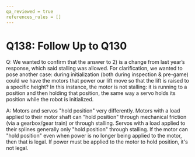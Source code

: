 ```yaml
---
qa_reviewed = true
references_rules = []
---
```


# Q138: Follow Up to Q130

Q: We wanted to confirm that the answer to 2) is a change from last year’s response, which said stalling was allowed. For clarification, we wanted to pose another case: during initialization (both during inspection & pre-game) could we have the motors that power our lift move so that the lift is raised to a specific height? In this instance, the motor is not stalling: it is running to a position and then holding that position, the same way a servo holds its position while the robot is initialized.

A: Motors and servos "hold position" very differently. Motors with a load applied to their motor shaft can "hold position" through mechanical friction (via a gearbox/gear train) or through stalling. Servos with a load applied to their splines generally only "hold position" through stalling. If the motor can "hold position" even when power is no longer being applied to the motor, then that is legal. If power must be applied to the motor to hold position, it's not legal.